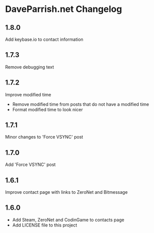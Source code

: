 # DaveParrish.net Changelog

## 1.8.0

Add keybase.io to contact information

## 1.7.3

Remove debugging text

## 1.7.2

Improve modified time

- Remove modified time from posts that do not have a modified time
- Format modified time to look nicer

## 1.7.1

Minor changes to 'Force VSYNC' post

## 1.7.0

Add 'Force VSYNC' post

## 1.6.1

Improve contact page with links to ZeroNet and Bitmessage

## 1.6.0

- Add Steam, ZeroNet and CodinGame to contacts page
- Add LICENSE file to this project
